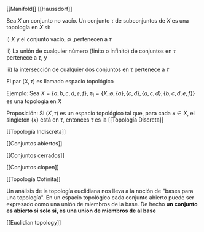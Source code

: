 [[Manifold]]
[[Haussdorf]]

Sea $X$ un conjunto no vacío. Un conjunto $\tau$  de subconjuntos de $X$ es una topología en $X$ si:

i) $X$ y el conjunto vacío, $\emptyset$ ,pertenecen a $\tau$

ii)  La unión de cualquier número (finito o infinito)  de conjuntos en $\tau$ pertenece a $\tau$, y

iii) la intersección de cualquier dos conjuntos en $\tau$ pertenece a $\tau$

El par $(X,\tau)$ es llamado espacio topológico

Ejemplo:
Sea $X=\{a,b,c,d,e,f\}$, $\tau_1=\{X,\emptyset,\{a\},\{c,d\},\{a,c,d\},\{b,c,d,e,f\}\}$ es una topología en $X$

Proposición: Si $(X,\tau)$ es un espacio topológico tal que, para cada $x\in X$, el singleton $\{x\}$ está en $\tau$, entonces $\tau$ es la  [[Topología Discreta]]

[[Topología Indiscreta]]

[[Conjuntos abiertos]]

[[Conjuntos cerrados]]

[[Conjuntos clopen]]

[[Topología Cofinita]]

Un análisis de la topología euclidiana nos lleva a la noción de "bases para una topología". En un espacio topológico cada conjunto abierto puede ser expresado como una unión de miembros de la base. De hecho **un conjunto es abierto si solo si, es una union de miembros de al base**


 

[[Euclidian topology]]







